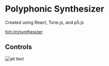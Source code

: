 # Polyphonic Synthesizer

Created using React, Tone.js, and p5.js

[hirt.im/synthesizer](http://hirt.im/synthesizer/)

## Controls

![alt text](https://github.com/hirt-im/synthesizer/blob/main/src/public/synthControls.jpg?raw=true)


